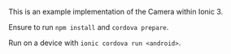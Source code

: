 This is an example implementation of the Camera within Ionic 3.

Ensure to run `npm install` and `cordova prepare`.

Run on a device with `ionic cordova run <android>`.
